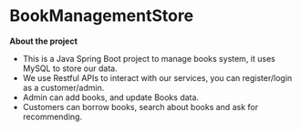 # BookManagementStore

**About the project**
* This is a Java Spring Boot project to manage books system, it uses MySQL to store our data.
* We use Restful APIs to interact with our services, you can register/login as a customer/admin.
* Admin can add books, and update Books data.
* Customers can borrow books, search about books and ask for recommending.  


